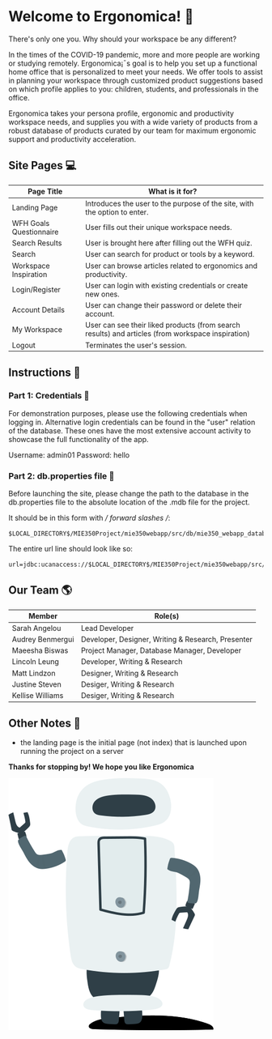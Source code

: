 # Welcome to Ergonomica! :mega: # 
There's only one you.
Why should your workspace be any different?

In the times of  the COVID-19 pandemic, more and more people are working or studying remotely.
Ergonomica¡¯s goal is to help you set up a functional home office that is personalized to meet your needs.
We offer tools to assist in planning your workspace through customized product suggestions based on 
which profile applies to you: children, students, and professionals in the office.

Ergonomica takes your persona profile, ergonomic and productivity workspace needs, and supplies you 
with a wide variety of products from a robust database of products curated by our team for maximum
ergonomic support and productivity acceleration.


## Site Pages :computer: ##
Page Title  | What is it for?
------------- | -------------
Landing Page | Introduces the user to the purpose of the site, with the option to enter.
WFH Goals Questionnaire | User fills out their unique workspace needs.
Search Results | User is brought here after filling out the WFH quiz.
Search | User can search for product or tools by a keyword.
Workspace Inspiration | User can browse articles related to ergonomics and productivity.
Login/Register | User can login with existing credentials or create new ones.
Account Details | User can change their password or delete their account.
My Workspace | User can see their liked products (from search results) and articles (from workspace inspiration)
Logout | Terminates the user's session.

## Instructions :page_facing_up: ##
### Part 1: Credentials :bust_in_silhouette: ### 
For demonstration purposes, please use the following credentials when logging in.
Alternative login credentials can be found in the "user" relation of the database.
These ones have the most extensive account activity to showcase the full functionality
of the app.

Username: admin01
Password: hello

### Part 2: db.properties file :open_file_folder: ### 
Before launching the site, please change the path to the database in the db.properties file to the
absolute location of the .mdb file for the project.

It should be in this form with _/ forward slashes /_:

    $LOCAL_DIRECTORY$/MIE350Project/mie350webapp/src/db/mie350_webapp_database.mdb

The entire url line should look like so:

    url=jdbc:ucanaccess://$LOCAL_DIRECTORY$/MIE350Project/mie350webapp/src/db/mie350_webapp_database.mdb

## Our Team :earth_americas: ##
Member  | Role(s)
------------- | -------------
Sarah Angelou | Lead Developer
Audrey Benmergui | Developer, Designer, Writing & Research, Presenter
Maeesha Biswas | Project Manager, Database Manager, Developer
Lincoln Leung | Developer, Writing & Research
Matt Lindzon | Designer, Writing & Research
Justine Steven | Desiger, Writing & Research
Kellise Williams | Desiger, Writing & Research

## Other Notes :memo: ##
- the landing page is the initial page (not index) that is launched upon running the project on a server

__Thanks for stopping by! We hope you like Ergonomica__

<img src="mie350webapp/WebContent/img/robot.svg"
     alt="Robot Image"
     style="float: left; margin-right: 10px;" />
